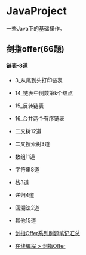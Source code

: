 # JavaProject
一些Java下的基础操作。

## 剑指offer(66题)
#### 链表-8道
- 3_从尾到头打印链表
- 14_链表中倒数第k个结点
- 15_反转链表
- 16_合并两个有序链表

- 二叉树12道
- 二叉搜索树3道
- 数组11道
- 字符串8道
- 栈3道
- 递归4道
- 回溯法2道
- 其他15道

- [剑指Offer系列刷题笔记汇总](https://cuijiahua.com/blog/2018/02/basis_67.html)
- [在线编程 > 剑指Offer](https://www.nowcoder.com/ta/coding-interviews?query=&asc=true&order=&page=1)